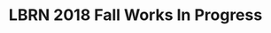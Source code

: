 ---
layout: post
title: LBRN 2018 Fall Works In Progress
categories: events
eventDate: December 14, 2018
startTime: 12:00pm
endTime: 1:45pm
textOnUrl: LBRN 2018 Fall Works In Progress
link: https://lbrn.lsu.edu/lbrn-works-in-progress.html
description: The Work In Progress Seminars are presentations by LBRN PI's where they present their research progress and have an opportunity for input from their peers and mentors in a collaborative setting.
---
